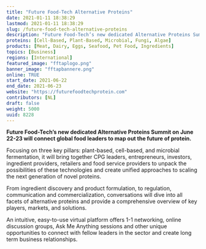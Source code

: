 ```yaml
---
title: "Future Food-Tech Alternative Proteins"
date: 2021-01-11 18:38:29
lastmod: 2021-01-11 18:38:29
slug: /future-food-tech-alternative-proteins
description: "Future Food-Tech’s new dedicated Alternative Proteins Summit on June 22-23 will connect global food leaders to map out the future of protein.Focusing on three key pillars: plant-based, cell-based, and microbial fermentation, it will bring together CPG leaders, entrepreneurs, investors, ingredient providers, retailers and food service providers to unpack the possibilities of these technologies and create unified approaches to scaling the next generation of novel proteins."
proteins: [Cell-Based, Plant-Based, Microbial, Fungi, Algae]
products: [Meat, Dairy, Eggs, Seafood, Pet Food, Ingredients]
topics: [Business]
regions: [International]
featured_image: "fftaplogo.png"
banner_image: "fftapbannere.png"
online: TRUE
start_date: 2021-06-22
end_date: 2021-06-23
website: "https://futurefoodtechprotein.com"
contributors: [NL]
draft: false
weight: 5000
uuid: 8228
---
```

<p><strong>Future Food-Tech’s new dedicated Alternative Proteins Summit on June 22-23 will connect global food leaders to map out the future of protein.</strong></p>
<p>Focusing on three key pillars: plant-based, cell-based, and microbial fermentation, it will bring together CPG leaders, entrepreneurs, investors, ingredient providers, retailers and food service providers to unpack the possibilities of these technologies and create unified approaches to scaling the next generation of novel proteins.</p>
<p>From ingredient discovery and product formulation, to regulation, communication and commercialization, conversations will dive into all facets of alternative proteins and provide a comprehensive overview of key players, markets, and solutions.</p>
<p>An intuitive, easy-to-use virtual platform offers 1-1 networking, online discussion groups, Ask Me Anything sessions and other unique opportunities to connect with fellow leaders in the sector and create long term business relationships.</p>
